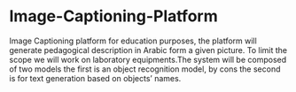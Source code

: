 # Image-Captioning-Platform
Image Captioning platform for education purposes, the platform will generate pedagogical description in Arabic form a given picture. To limit the scope we will work on laboratory equipments.The system will be composed of two models the first is an object recognition model, by cons the second is for text generation based on objects’ names.
